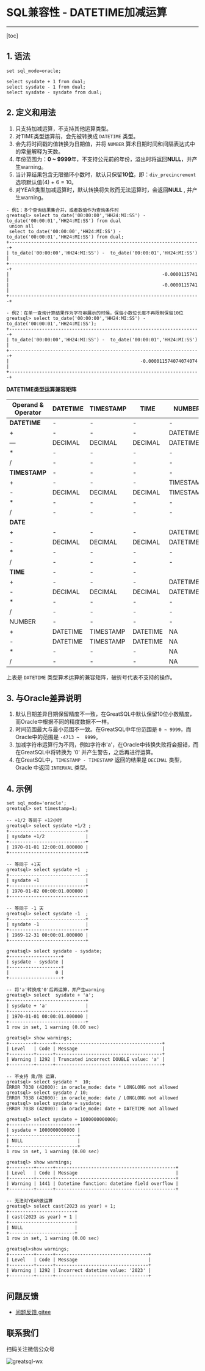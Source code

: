 # SQL兼容性 - DATETIME加减运算
---

[toc]

## 1. 语法
```
set sql_mode=oracle;

select sysdate + 1 from dual;
select sysdate - 1 from dual;
select sysdate - sysdate from dual;
```
## 2. 定义和用法

1. 只支持加减运算，不支持其他运算类型。
2. 对TIME类型运算前，会先被转换成 `DATETIME` 类型。
3. 会先将时间戳的值转换为日期值，并将 `NUMBER` 算术日期时间和间隔表达式中的常量解释为天数。
4. 年份范围为：**0 ~ 9999**年，不支持公元前的年份，溢出时将返回**NULL**，并产生warning。
5. 当计算结果包含无限循环小数时，默认只保留**10位**，即：`div_precincrement` 选项默认值(4) + 6 = 10。
6. 对YEAR类型加减运算时，默认转换将失败而无法运算时，会返回**NULL** , 并产生warning。

```
- 例1：多个查询结果集合并，或者数值作为查询条件时
greatsql> select to_date('00:00:00','HH24:MI:SS') -  to_date('00:00:01','HH24:MI:SS') from dual
 union all
 select to_date('00:00:00','HH24:MI:SS') -  to_date('00:00:01','HH24:MI:SS') from dual;
+----------------------------------------------------------------------+
| to_date('00:00:00','HH24:MI:SS') -  to_date('00:00:01','HH24:MI:SS') |
+----------------------------------------------------------------------+
|                                                        -0.0000115741 |
|                                                        -0.0000115741 |
+----------------------------------------------------------------------+

- 例2：在单一查询计算结果作为字符串展示的时候，保留小数位长度不再限制保留10位
greatsql> select to_date('00:00:00','HH24:MI:SS') -  to_date('00:00:01','HH24:MI:SS');
+----------------------------------------------------------------------+
| to_date('00:00:00','HH24:MI:SS') -  to_date('00:00:01','HH24:MI:SS') |
+----------------------------------------------------------------------+
|                                                -0.000011574074074074 |
+----------------------------------------------------------------------+
```

**DATETIME类型运算兼容矩阵**

Operand & Operator|DATETIME| TIMESTAMP|TIME|NUMBER
--| -- | -- | -- | --
| **DATETIME**| - | - | -   | -
|+ | - |  - | - |DATETIME
|— | DECIMAL | DECIMAL | DECIMAL | DATETIME
|* | - | - | - | -
|/ | - | - | - | -
|**TIMESTAMP** | -  | -|- | -
|+ | - |- | -|TIMESTAMP|
|- | DECIMAL | DECIMAL |DECIMAL| TIMESTAMP
|* | - | - | - | - | -
|/ | - | - | - | - | -
|**DATE**| | | |
|+| - | - | - |DATETIME |
|-| DECIMAL | DECIMAL| DECIMAL| DATETIME
|*| - | - | - | -|
|/| -| - | -| -|
|**TIME** | - | - | -
|+| - |  - | - | DATETIME
|-| DECIMAL | DECIMAL | DECIMAL |DATETIME
|*| - | - |  - | -
|/| - | - | - | -
|NUMBER | - | - |-| -
|+ | DATETIME | TIMESTAMP| DATETIME|NA
|- | DATETIME | TIMESTAMP| DATETIME|NA
|*| - | - | -|NA
|/| - | - | -|NA

上表是 `DATETIME` 类型算术运算的兼容矩阵，破折号代表不支持的操作。

## 3. 与Oracle差异说明
1. 默认日期差异日期保留精度不一致，在GreatSQL中默认保留10位小数精度，而Oracle中根据不同的精度数据不一样。
2. 时间范围最大与最小范围不一致。在GreatSQL中年份范围是 `0 ~ 9999`，而Oracle中的范围是 `-4713 ~  9999`。
3. 加减字符串运算行为不同，例如字符串'a'，在Oracle中转换失败将会报错，而在GreatSQL中将转换为 '0' 并产生警告，之后再进行运算。
4. 在GreatSQL中，`TIMESTAMP - TIMESTAMP` 返回的结果是 `DECIMAL` 类型， Oracle 中返回 `INTERVAL` 类型。

## 4. 示例

```
set sql_mode='oracle';
greatsql> set timestamp=1;

-- +1/2 等同于 +12小时
greatsql> select sysdate +1/2 ;
+----------------------------+
| sysdate +1/2               |
+----------------------------+
| 1970-01-01 12:00:01.000000 |
+----------------------------+

-- 等同于 +1天
greatsql> select sysdate +1  ;
+----------------------------+
| sysdate +1                 |
+----------------------------+
| 1970-01-02 00:00:01.000000 |
+----------------------------+

-- 等同于 -1 天
greatsql> select sysdate -1  ;
+----------------------------+
| sysdate -1                 |
+----------------------------+
| 1969-12-31 00:00:01.000000 |
+----------------------------+

greatsql> select sysdate - sysdate;
+-------------------+
| sysdate - sysdate |
+-------------------+
|                 0 |
+-------------------+

-- 将'a'转换成'0'后再运算，并产生warning
greatsql> select  sysdate + 'a';
+----------------------------+
| sysdate + 'a'              |
+----------------------------+
| 1970-01-01 00:00:01.000000 |
+----------------------------+
1 row in set, 1 warning (0.00 sec)

greatsql> show warnings;
+---------+------+---------------------------------------+
| Level   | Code | Message                               |
+---------+------+---------------------------------------+
| Warning | 1292 | Truncated incorrect DOUBLE value: 'a' |
+---------+------+---------------------------------------+

-- 不支持 乘/除 运算，
greatsql> select sysdate *  10;
ERROR 7038 (42000): in oracle_mode: date * LONGLONG not allowed
greatsql> select sysdate / 10;
ERROR 7038 (42000): in oracle_mode: date / LONGLONG not allowed
greatsql> select sysdate + sysdate;
ERROR 7038 (42000): in oracle_mode: date + DATETIME not allowed

greatsql> select sysdate + 1000000000000;
+-------------------------+
| sysdate + 1000000000000 |
+-------------------------+
| NULL                    |
+-------------------------+
1 row in set, 1 warning (0.00 sec)

greatsql> show warnings;
+---------+------+--------------------------------------------+
| Level   | Code | Message                                    |
+---------+------+--------------------------------------------+
| Warning | 1441 | Datetime function: datetime field overflow |
+---------+------+--------------------------------------------+

-- 无法对YEAR做运算
greatsql> select cast(2023 as year) + 1;
+------------------------+
| cast(2023 as year) + 1 |
+------------------------+
| NULL                   |
+------------------------+
1 row in set, 1 warning (0.00 sec)

greatsql>show warnings;
+---------+------+----------------------------------+
| Level   | Code | Message                          |
+---------+------+----------------------------------+
| Warning | 1292 | Incorrect datetime value: '2023' |
+---------+------+----------------------------------+
```

**问题反馈**
---
- [问题反馈 gitee](https://gitee.com/GreatSQL/GreatSQL-Manual/issues)


**联系我们**
---

扫码关注微信公众号

![greatsql-wx](../greatsql-wx.jpg)
